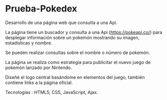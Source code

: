 # Prueba-Pokedex

Desarrollo de una página web que consulta a una Api.

La página tiene un buscador y consulta a una Api (https://pokeapi.co/) para desplegar información
sobre un pokemón mostrando su imagen, estadísticas y nombre.

Se pueden realizar consultas sobre el nombre o número de pokemón.

La página se realiza como estrategia para publicitar el nuevo juego de pokemón lanzado por Nintendo. 

Diseñé el logo central basándome en elementos del juego, también contiene links a 
la página oficial.

Tecnologías : HTML5, CSS, JavaScript, Ajax.
